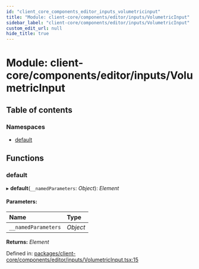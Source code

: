 ```yaml
---
id: "client_core_components_editor_inputs_volumetricinput"
title: "Module: client-core/components/editor/inputs/VolumetricInput"
sidebar_label: "client-core/components/editor/inputs/VolumetricInput"
custom_edit_url: null
hide_title: true
---
```


# Module: client-core/components/editor/inputs/VolumetricInput

## Table of contents

### Namespaces

- [default](client_core_components_editor_inputs_volumetricinput.default.md)

## Functions

### default

▸ **default**(`__namedParameters`: *Object*): *Element*

#### Parameters:

Name | Type |
:------ | :------ |
`__namedParameters` | *Object* |

**Returns:** *Element*

Defined in: [packages/client-core/components/editor/inputs/VolumetricInput.tsx:15](https://github.com/xr3ngine/xr3ngine/blob/5a0f83ed8/packages/client-core/components/editor/inputs/VolumetricInput.tsx#L15)
